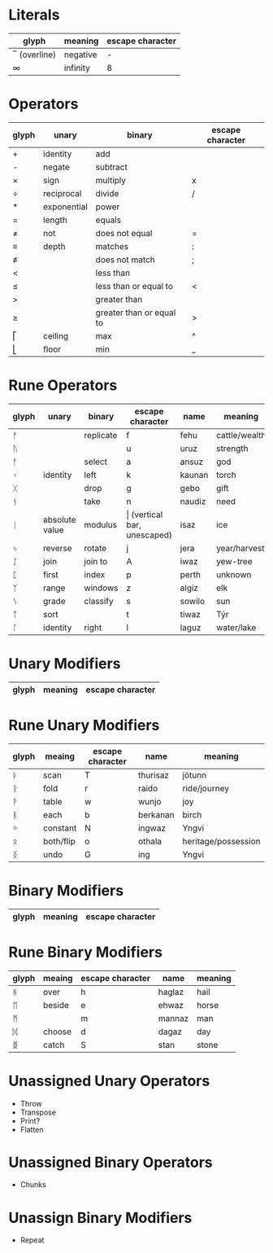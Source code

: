 # Literals

| glyph        | meaning  | escape character |
| ------------ | -------- | ---------------- |
| ‾ (overline) | negative | -                |
| ∞            | infinity | 8                |

# Operators

| glyph | unary       | binary                    | escape character |
| ----- | ----------- | ------------------------- | ---------------- |
| +     | identity    | add                       |                  |
| -     | negate      | subtract                  |                  |
| ×     | sign        | multiply                  | x                |
| ÷     | reciprocal  | divide                    | /                |
| *     | exponential | power                     |                  |
| =     | length      | equals                    |                  |
| ≠     | not         | does not equal            | =                |
| ≡     | depth       | matches                   | :                |
| ≢     |             | does not match            | ;                |
| <     |             | less than                 |                  |
| ≤     |             | less than or equal to     | <                |
| >     |             | greater than              |                  |
| ≥     |             | greater than  or equal to | >                |
| ⎡     | ceiling     | max                       | ^                |
| ⎣     | floor       | min                       | _                |

# Rune Operators

| glyph | unary          | binary    | escape character             | name   | meaning       |
| ----- | -------------- | --------- | ---------------------------- | ------ | ------------- |
| ᚠ     |                | replicate | f                            | fehu   | cattle/wealth |
| ᚢ     |                |           | u                            | uruz   | strength      |
| ᚨ     |                | select    | a                            | ansuz  | god           |
| ᚲ     | identity       | left      | k                            | kaunan | torch         |
| ᚷ     |                | drop      | g                            | gebo   | gift          |
| ᚾ     |                | take      | n                            | naudiz | need          |
| ᛁ     | absolute value | modulus   | \| (vertical bar, unescaped) | isaz   | ice           |
| ᛃ     | reverse        | rotate    | j                            | jera   | year/harvest  |
| ᛇ     | join           | join to   | A                            | iwaz   | yew-tree      |
| ᛈ     | first          | index     | p                            | perth  | unknown       |
| ᛉ     | range          | windows   | z                            | algiz  | elk           |
| ᛊ     | grade          | classify  | s                            | sowilo | sun           |
| ᛏ     | sort           |           | t                            | tiwaz  | Týr           |
| ᛚ     | identity       | right     | l                            | laguz  | water/lake    |

# Unary Modifiers

| glyph | meaning | escape character |
| ----- | ------- | ---------------- |

# Rune Unary Modifiers

| glyph | meaing    | escape character | name     | meaning             |
| ----- | --------- | ---------------- | -------- | ------------------- |
| ᚦ     | scan      | T                | thurisaz | jötunn              |
| ᚱ     | fold      | r                | raido    | ride/journey        |
| ᚹ     | table     | w                | wunjo    | joy                 |
| ᛒ     | each      | b                | berkanan | birch               |
| ᛜ     | constant  | N                | ingwaz   | Yngvi               |
| ᛟ     | both/flip | o                | othala   | heritage/possession |
| ᛝ     | undo      | G                | ing      | Yngvi               |

# Binary Modifiers

| glyph | meaning | escape character |
| ----- | ------- | ---------------- |

# Rune Binary Modifiers

| glyph | meaing | escape character | name   | meaning |
| ----- | ------ | ---------------- | ------ | ------- |
| ᚻ     | over   | h                | haglaz | hail    |
| ᛖ     | beside | e                | ehwaz  | horse   |
| ᛗ     |        | m                | mannaz | man     |
| ᛞ     | choose | d                | dagaz  | day     |
| ᛥ     | catch  | S                | stan   | stone   |

# Unassigned Unary Operators
- Throw
- Transpose
- Print?
- Flatten

# Unassigned Binary Operators
- Chunks

# Unassign Binary Modifiers
- Repeat